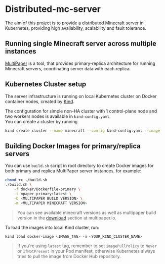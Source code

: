 # Distributed-mc-server

The aim of this project is to provide a distributed [Minecraft](https://www.minecraft.net/en-us) server in Kubernetes, providing high availability, scalability and fault tolerance.

## Running single Minecraft server across multiple instances

[MultiPaper](https://github.com/MultiPaper/MultiPaper) is a tool, that provides primary-replica architecture for running Minecraft servers, coordinating server data with each replica.

## Kubernetes Cluster setup

The server infrastructure is running on local Kubernetes cluster on Docker container nodes, created by [Kind](https://kind.sigs.k8s.io/).

The configuration for simple non-HA cluster with 1 control-plane node and two workers nodes is available in `kind-config.yaml`.\
You can create a cluster by running

```bash
kind create cluster --name minecraft --config kind-config.yaml --image kindest/node:v1.27.3
```

## Building Docker Images for primary/replica servers

You can use `build.sh` script in root directory to create Docker images for both primary and replica MultiPaper server instances, for example:

```bash
chmod +x ./build.sh
./build.sh \
    -f docker/Dockerfile-primary \
    -t mpaper-primary:latest \
    -b <MULTIPAPER BUILD VERSION> \
    -m <MULTIPAPER MINECRAFT VERSION>
```

> You can see available minecraft versions as well as multipaper build version in the [download](https://multipaper.io/download.html) section at multipaper.io.

To load the images into local Kind cluster, run:

```bash
kind load docker-image <IMAGE_TAG> -n <YOUR_KIND_CLUSTER_NAME>
```

> If you're using `latest` tag, remember to set `imagePullPolicy` to `Never` or `IfNotPresent` in your Pod manifest, otherwise Kubernetes always tries to pull the image from Docker Hub repository.
